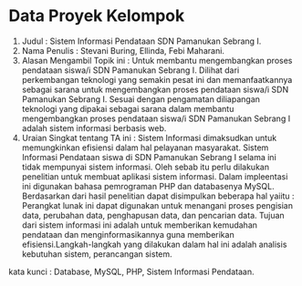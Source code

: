 # Data Proyek Kelompok

1. Judul : Sistem Informasi Pendataan SDN Pamanukan Sebrang I.
2. Nama Penulis : Stevani Buring, Ellinda, Febi Maharani.
3. Alasan Mengambil Topik ini : Untuk membantu mengembangkan proses pendataan siswa/i SDN Pamanukan Sebrang I. Dilihat dari perkembangan teknologi yang semakin pesat ini dan memanfaatkannya sebagai sarana untuk mengembangkan proses pendataan siswa/i SDN Pamanukan Sebrang I. Sesuai dengan pengamatan diliapangan teknologi yang dipakai sebagai sarana dalam membantu mengembangkan proses pendataan siswa/i SDN Pamanukan Sebrang I adalah sistem informasi berbasis web.
4. Uraian Singkat tentang TA ini : Sistem Informasi dimaksudkan untuk memungkinkan efisiensi dalam hal pelayanan masyarakat. Sistem Informasi Pendataan siswa di SDN Pamanukan Sebrang I selama ini tidak mempunyai sistem informasi. Oleh sebab itu perlu dilakukan penelitian untuk membuat aplikasi sistem informasi. Dalam impleentasi ini digunakan bahasa pemrograman PHP dan databasenya MySQL. Berdasarkan dari hasil penelitian dapat disimpulkan beberapa hal yaiitu : Perangkat lunak ini dapat digunakan untuk menangani proses pengisian data, perubahan data, penghapusan data, dan pencarian data. Tujuan dari sistem informasi ini adalah untuk memberikan kemudahan pendataan dan menginformasikannya guna memberikan efisiensi.Langkah-langkah yang dilakukan dalam hal ini adalah analisis kebutuhan sistem, perancangan sistem.

kata kunci : Database, MySQL, PHP, Sistem Informasi Pendataan.


